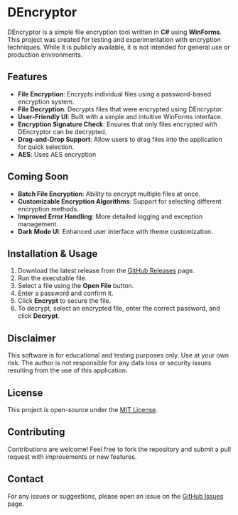 # DEncryptor

DEncryptor is a simple file encryption tool written in **C#** using **WinForms**. This project was created for testing and experimentation with encryption techniques. While it is publicly available, it is not intended for general use or production environments.

## Features
- **File Encryption**: Encrypts individual files using a password-based encryption system.
- **File Decryption**: Decrypts files that were encrypted using DEncryptor.
- **User-Friendly UI**: Built with a simple and intuitive WinForms interface.
- **Encryption Signature Check**: Ensures that only files encrypted with DEncryptor can be decrypted.
- **Drag-and-Drop Support**: Allow users to drag files into the application for quick selection.
- **AES**: Uses AES encryption
## Coming Soon
- **Batch File Encryption**: Ability to encrypt multiple files at once.
- **Customizable Encryption Algorithms**: Support for selecting different encryption methods.
- **Improved Error Handling**: More detailed logging and exception management.
- **Dark Mode UI**: Enhanced user interface with theme customization.

## Installation & Usage
1. Download the latest release from the [GitHub Releases](https://github.com/Dewwta/DEncrypt/releases) page.
2. Run the executable file.
3. Select a file using the **Open File** button.
4. Enter a password and confirm it.
5. Click **Encrypt** to secure the file.
6. To decrypt, select an encrypted file, enter the correct password, and click **Decrypt**.

## Disclaimer
This software is for educational and testing purposes only. Use at your own risk. The author is not responsible for any data loss or security issues resulting from the use of this application.


## License
This project is open-source under the [MIT License](LICENSE).

## Contributing
Contributions are welcome! Feel free to fork the repository and submit a pull request with improvements or new features.

## Contact
For any issues or suggestions, please open an issue on the [GitHub Issues](https://github.com/Dewwta/DEncrypt/issues) page.


